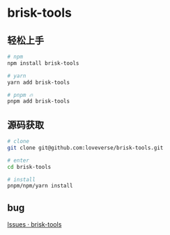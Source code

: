 # brisk-tools

## 轻松上手

```bash
# npm
npm install brisk-tools

# yarn
yarn add brisk-tools

# pnpm 🔥
pnpm add brisk-tools
```



## 源码获取

```bash
# clone
git clone git@github.com:loveverse/brisk-tools.git

# enter
cd brisk-tools

# install
pnpm/npm/yarn install
```

## bug

[Issues · brisk-tools](https://github.com/loveverse/brisk-tools/issues)
